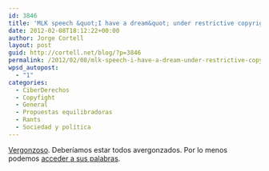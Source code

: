 ```yaml
---
id: 3846
title: 'MLK speech &quot;I have a dream&quot; under restrictive copyright'
date: 2012-02-08T18:12:22+00:00
author: Jorge Cortell
layout: post
guid: http://cortell.net/blog/?p=3846
permalink: /2012/02/08/mlk-speech-i-have-a-dream-under-restrictive-copyright/
wpsd_autopost:
  - "1"
categories:
  - CiberDerechos
  - Copyfight
  - General
  - Propuestas equilibradoras
  - Rants
  - Sociedad y polí­tica
---
```

<a title="http://actuable.es/peticiones/sony-emi-liberad-discurso-i-have-dream-martin" href="http://actuable.es/peticiones/sony-emi-liberad-discurso-i-have-dream-martin" target="_blank">Vergonzoso</a>. Deberíamos estar todos avergonzados. Por lo menos podemos <a title="http://www.hartford-hwp.com/archives/45a/index-bca.html" href="http://www.hartford-hwp.com/archives/45a/index-bca.html" target="_blank">acceder a sus palabras</a>.